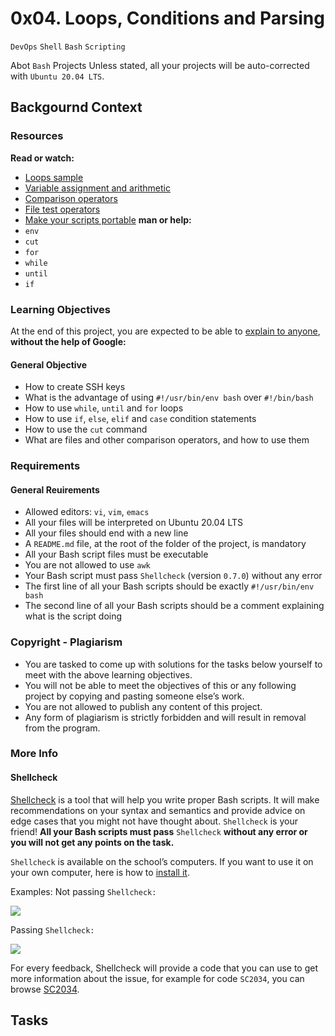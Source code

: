 0x04. Loops, Conditions and Parsing
===================================

`DevOps` `Shell` `Bash` `Scripting`

Abot `Bash` Projects
Unless stated, all your projects will be auto-corrected with `Ubuntu 20.04 LTS`.

## Backgournd Context
### Resources
**Read or watch:**
  * [Loops sample](https://tldp.org/LDP/Bash-Beginners-Guide/html/sect_09_01.html)
  * [Variable assignment and arithmetic](https://tldp.org/LDP/abs/html/ops.html)
  * [Comparison operators](https://tldp.org/LDP/abs/html/comparison-ops.html)
  * [File test operators](https://tldp.org/LDP/abs/html/fto.html)
  * [Make your scripts portable](https://www.cyberciti.biz/tips/finding-bash-perl-python-portably-using-env.html)
**man or help:**
  * `env`
  * `cut`
  * `for`
  * `while`
  * `until`
  * `if`

### Learning Objectives
At the end of this project, you are expected to be able to [explain to anyone](https://fs.blog/feynman-learning-technique/), **without the help of Google:**

#### General Objective
  * How to create SSH keys
  * What is the advantage of using `#!/usr/bin/env bash` over `#!/bin/bash`
  * How to use `while`, `until` and `for` loops
  * How to use `if`, `else`, `elif` and `case` condition statements
  * How to use the `cut` command
  * What are files and other comparison operators, and how to use them

### Requirements
#### General Reuirements
  * Allowed editors: `vi`, `vim`, `emacs`
  * All your files will be interpreted on Ubuntu 20.04 LTS
  * All your files should end with a new line
  * A `README.md` file, at the root of the folder of the project, is mandatory
  * All your Bash script files must be executable
  * You are not allowed to use `awk`
  * Your Bash script must pass `Shellcheck` (version `0.7.0`) without any error
  * The first line of all your Bash scripts should be exactly `#!/usr/bin/env bash`
  * The second line of all your Bash scripts should be a comment explaining what is the script doing

### Copyright - Plagiarism
  * You are tasked to come up with solutions for the tasks below yourself to meet with the above learning objectives.
  * You will not be able to meet the objectives of this or any following project by copying and pasting someone else’s work.
  * You are not allowed to publish any content of this project.
  * Any form of plagiarism is strictly forbidden and will result in removal from the program.

### More Info
#### Shellcheck
[Shellcheck](https://github.com/koalaman/shellcheck) is a tool that will help you write proper Bash scripts. It will make recommendations on your syntax and semantics and provide advice on edge cases that you might not have thought about. `Shellcheck` is your friend! **All your Bash scripts must pass** `Shellcheck` **without any error or you will not get any points on the task.**

`Shellcheck` is available on the school’s computers. If you want to use it on your own computer, here is how to [install it](https://github.com/koalaman/shellcheck#installing).

Examples:
Not passing `Shellcheck:`

![](/docs/shellcheck_fail.JPG)

Passing `Shellcheck:`

![](/docs/shellcheck_pass.JPG)

For every feedback, Shellcheck will provide a code that you can use to get more information about the issue, for example for code `SC2034`, you can browse [SC2034](https://github.com/koalaman/shellcheck/wiki/SC2034).

## Tasks
